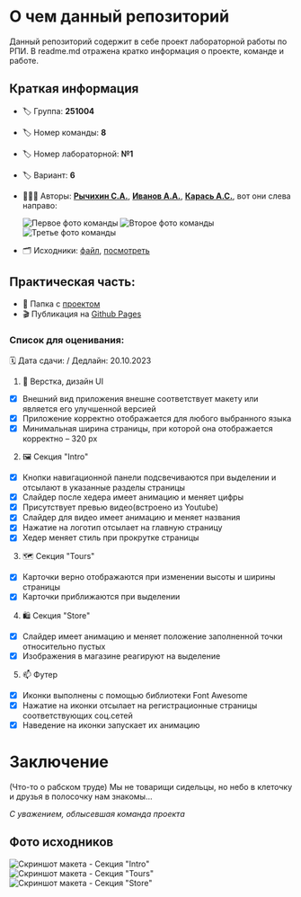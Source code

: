 # О чем данный репозиторий
Данный репозиторий содержит в себе проект лабораторной работы по РПИ. В readme.md отражена кратко информация о проекте, команде и работе.
## Краткая информация
- :label: Группа: **251004**
- :label: Номер команды: **8**
- :label: Номер лабораторной: **№1**
- :label: Вариант: **6**
- :family_man_man_boy: Авторы: [**Рычихин С.А.**](https://github.com/BeerManNotAvailable1), [**Иванов А.А.**](https://github.com/AndreyItMe),  [**Карась А.С.**](https://github.com/anticlown322), вот они слева направо:

    ![Первое фото команды](/assets/images/team-photo-1.jpg)
    ![Второе фото команды](/assets/images/team-photo-2.jpg)
    ![Третье фото команды](/assets/images/team-photo-3.jpg)
- :card_index_dividers: Исходники: [файл](assets/files/Вариант%206.psd), [посмотреть](https://github.com/anticlown322/Hiking-Project/tree/develop-Andrei_Karas'#%D1%84%D0%BE%D1%82%D0%BE-%D0%B8%D1%81%D1%85%D0%BE%D0%B4%D0%BD%D0%B8%D0%BA%D0%BE%D0%B2)
## Практическая часть: 
- :file_folder: Папка с [проектом](Project-folder)
- :clapper: Публикация на [Github Pages](https://anticlown322.github.io/Hiking-Project/)
### Список для оценивания:
:spiral_calendar: Дата сдачи: / Дедлайн: 20.10.2023
1. :eyes: Верстка, дизайн UI
- [x] Внешний вид приложения внешне соответствует макету или является его улучшенной версией
- [x] Приложение корректно отображается для любого выбранного языка
- [x] Минимальная ширина страницы, при которой она отображается корректно – 320 рх 
2. :framed_picture: Секция "Intro"
- [x] Кнопки навигационной панели подсвечиваются при выделении и отсылают в указанные разделы страницы
- [x] Слайдер после хедера имеет анимацию и меняет цифры
- [x] Присутствует превью видео(встроено из Youtube)
- [x] Слайдер для видео имеет анимацию и меняет названия
- [x] Нажатие на логотип отсылает на главную страницу
- [x] Хедер меняет стиль при прокрутке страницы  
3. :world_map: Секция "Tours"
- [x] Карточки верно отображаются при изменении высоты и ширины страницы   
- [x] Карточки приближаются при выделении
4. :shopping: Секция "Store"
- [x] Слайдер имеет анимацию и меняет положение заполненной точки относительно пустых
- [x] Изображения в магазине реагируют на выделение
5. :mailbox: Футер    
- [x] Иконки выполнены с помощью библиотеки Font Awesome
- [x] Нажатие на иконки отсылает на регистрационные страницы соответствующих соц.сетей
- [x] Наведение на иконки запускает их анимацию
# Заключение
(Что-то о рабском труде)
Мы не товарищи сидельцы, но небо в клеточку и друзья в полосочку нам знакомы...

*С уважением, облысевшая команда проекта*

## Фото исходников
![Скриншот макета - Секция "Intro"](/assets/images/task-screen-1.jpg)
![Скриншот макета - Секция "Tours"](/assets/images/task-screen-2.jpg)
![Скриншот макета - Секция "Store"](/assets/images/task-screen-3.jpg)
